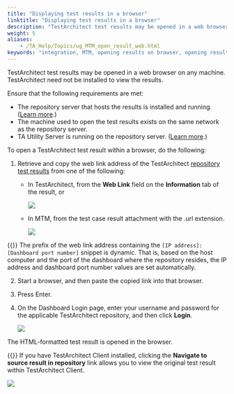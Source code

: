 ```yaml
--- 
title: "Displaying test results in a browser"
linktitle: "Displaying test results in a browser"
description: "TestArchitect test results may be opened in a web browser on any machine. TestArchitect need not be installed to view the results."
weight: 5
aliases: 
    - /TA_Help/Topics/ug_MTM_open_result_web.html
keywords: "integration, MTM, opening results on browser, opening results on browser, Microsoft Test Manager, opening results on browser"
---
```


TestArchitect test results may be opened in a web browser on any machine. TestArchitect need not be installed to view the results.

Ensure that the following requirements are met:

-   The repository server that hosts the results is installed and running. \([Learn more](/TA_Administration/Topics/Starting_repository_server.html).\)
-   The machine used to open the test results exists on the same network as the repository server.
-   TA Utility Server is running on the repository server. \([Learn more](/TA_Administration/Topics/TA_Utility_Server.html).\)

To open a TestArchitect test result within a browser, do the following:

1.  Retrieve and copy the web link address of the TestArchitect [repository test results](/TA_Help/Topics/Test_result_storing.html) from one of the following:

    -   In TestArchitect, from the **Web Link** field on the **Information** tab of the result, or

        ![](/images/TA_Help/Images/ug_web_link_results.png)

    -   In MTM, from the test case result attachment with the .url extension.

        ![](/images/TA_Help/Images/ug_web_link_results_MTM.png)

{{<tip>}} The prefix of the web link address containing the `[IP address]:[Dashboard port number]` snippet is dynamic. That is, based on the host computer and the port of the dashboard where the repository resides, the IP address and dashboard port number values are set automatically.

2.  Start a browser, and then paste the copied link into that browser.

3.  Press Enter.

4.  On the Dashboard Login page, enter your username and password for the applicable TestArchitect repository, and then click **Login**.

    ![](/images/TA_Help/Images/ug_MTM_DB.png)


The HTML-formatted test result is opened in the browser.

{{<tip>}} If you have TestArchitect Client installed, clicking the **Navigate to source result in repository** link allows you to view the original test result within TestArchitect Client.

![](/images/TA_Help/Images/ug_MTM_result.png)




